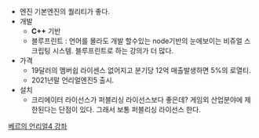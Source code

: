 - 엔진
   기본엔진의 퀄리티가 좋다.
- 개발
   - **C++** 기반
   - 블루프린트 : 언어를 몰라도 개발 할수있는 node기반의 눈에보이는 비쥬얼 스크립팅 시스템.
   블루프린트로 하는 강의가 더 많다.
- 가격
   - 19달러의 멤버쉽 라이센스 없어지고 분기당 12억 매출발생하면 5%의 로열티.
   - 2021년말 언리얼엔진5 출시.
- 설치
   - 크리에이터 라이선스가 퍼블리싱 라이선스보다 좋은데?  게임외 산업분야에 제한된다는 단점이 있다. 그래서 보통 퍼블리싱 라이선스 한다.

[베르의 언리얼4 강좌](https://www.youtube.com/watch?v=yQ463ZfoJ8I&list=PLYQHfkihy4AxmwLN7Tn_958qChILAynw_)
